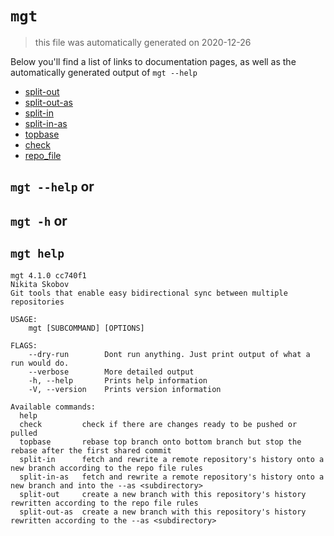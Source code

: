 # `mgt`

> this file was automatically generated on 2020-12-26

Below you'll find a list of links to documentation pages, as well as the
automatically generated output of `mgt --help`


* [split-out](./split-out.md)
* [split-out-as](./split-out-as.md)
* [split-in](./split-in.md)
* [split-in-as](./split-in-as.md)
* [topbase](./topbase.md)
* [check](./check.md)
* [repo_file](./repo_file.md)

## `mgt --help` or
## `mgt -h` or
## `mgt help`

```
mgt 4.1.0 cc740f1
Nikita Skobov
Git tools that enable easy bidirectional sync between multiple repositories

USAGE:
    mgt [SUBCOMMAND] [OPTIONS]

FLAGS:
    --dry-run        Dont run anything. Just print output of what a run would do. 
    --verbose        More detailed output 
    -h, --help       Prints help information 
    -V, --version    Prints version information 

Available commands:
  help
  check         check if there are changes ready to be pushed or pulled
  topbase       rebase top branch onto bottom branch but stop the rebase after the first shared commit
  split-in      fetch and rewrite a remote repository's history onto a new branch according to the repo file rules
  split-in-as   fetch and rewrite a remote repository's history onto a new branch and into the --as <subdirectory>
  split-out     create a new branch with this repository's history rewritten according to the repo file rules
  split-out-as  create a new branch with this repository's history rewritten according to the --as <subdirectory>
```
